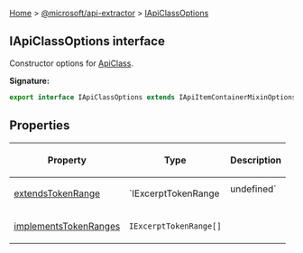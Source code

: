 [Home](./index) &gt; [@microsoft/api-extractor](./api-extractor.md) &gt; [IApiClassOptions](./api-extractor.iapiclassoptions.md)

## IApiClassOptions interface

Constructor options for [ApiClass](./api-extractor.apiclass.md)<!-- -->.

<b>Signature:</b>

```typescript
export interface IApiClassOptions extends IApiItemContainerMixinOptions, IApiNameMixinOptions, IApiReleaseTagMixinOptions, IApiDeclaredItemOptions 
```

## Properties

|  <p>Property</p> | <p>Type</p> | <p>Description</p> |
|  --- | --- | --- |
|  <p>[extendsTokenRange](./api-extractor.iapiclassoptions.extendstokenrange.md)</p> | <p>`IExcerptTokenRange | undefined`</p> |  |
|  <p>[implementsTokenRanges](./api-extractor.iapiclassoptions.implementstokenranges.md)</p> | <p>`IExcerptTokenRange[]`</p> |  |

